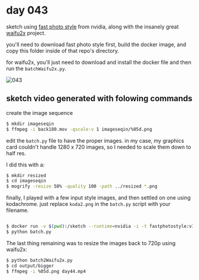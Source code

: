 # day 043

sketch using [fast photo style](https://github.com/NVIDIA/FastPhotoStyle) from nvidia, along with the insanely great [waifu2x](https://github.com/nagadomi/waifu2x) project.

you'll need to download fast photo style first, build the docker image, and copy this folder inside of that repo's directory.

for waifu2x, you'll just need to download and install the docker file and then run the `batchWaifu2x.py`.

![043](https://github.com/burningion/daily-sketches/raw/master/043/images/00184.jpg)

## sketch video generated with folowing commands

create the image sequence 

```bash
$ mkdir imageseqin
$ ffmpeg -i back180.mov -qscale:v 1 imageseqin/%05d.png
```

edit the `batch.py` file to have the proper images. in my case, my graphics card couldn't handle 1280 x 720 images, so I needed to scale them down to half res. 

I did this with a:

```bash
$ mkdir resized
$ cd imageseqin
$ mogrify -resize 50% -quality 100 -path ../resized *.png
```

finally, I played with a few input style images, and then settled on one using kodachrome. just replace `koda2.png` in the `batch.py` script with your filename.

```bash

$ docker run -v $(pwd):/sketch --runtime=nvidia -i -t fastphotostyle:v1.0 /bin/bash
$ python batch.py
```

The last thing remaining was to resize the images back to 720p using waifu2x:

```bash
$ python batch2Waifu2x.py
$ cd output/bigger
$ ffmpeg -i %05d.png day44.mp4
```

